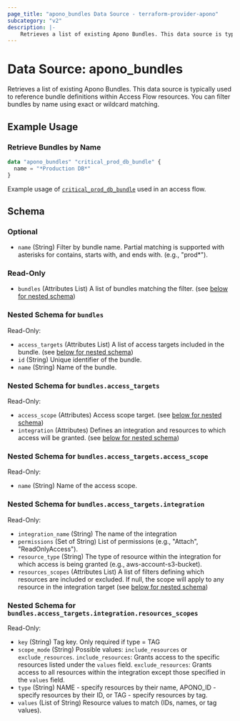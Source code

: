 ```yaml
---
page_title: "apono_bundles Data Source - terraform-provider-apono"
subcategory: "v2"
description: |-
    Retrieves a list of existing Apono Bundles. This data source is typically used to reference bundle definitions within Access Flow resources. You can filter bundles by name using exact or wildcard matching.
---
```


# Data Source: apono_bundles

Retrieves a list of existing Apono Bundles. This data source is typically used to reference bundle definitions within Access Flow resources. You can filter bundles by name using exact or wildcard matching.

## Example Usage

### Retrieve Bundles by Name

```terraform
data "apono_bundles" "critical_prod_db_bundle" {
  name = "*Production DB*"
}
```

Example usage of [`critical_prod_db_bundle`](../resources/access_flow_v2.md#bundle-and-access-scope-as-access-targets) used in an access flow.

<!-- schema generated by tfplugindocs -->
## Schema

### Optional

- `name` (String) Filter by bundle name. Partial matching is supported with asterisks for contains, starts with, and ends with. (e.g., "prod*").

### Read-Only

- `bundles` (Attributes List) A list of bundles matching the filter. (see [below for nested schema](#nestedatt--bundles))

<a id="nestedatt--bundles"></a>
### Nested Schema for `bundles`

Read-Only:

- `access_targets` (Attributes List) A list of access targets included in the bundle. (see [below for nested schema](#nestedatt--bundles--access_targets))
- `id` (String) Unique identifier of the bundle.
- `name` (String) Name of the bundle.

<a id="nestedatt--bundles--access_targets"></a>
### Nested Schema for `bundles.access_targets`

Read-Only:

- `access_scope` (Attributes) Access scope target. (see [below for nested schema](#nestedatt--bundles--access_targets--access_scope))
- `integration` (Attributes) Defines an integration and resources to which access will be granted. (see [below for nested schema](#nestedatt--bundles--access_targets--integration))

<a id="nestedatt--bundles--access_targets--access_scope"></a>
### Nested Schema for `bundles.access_targets.access_scope`

Read-Only:

- `name` (String) Name of the access scope.


<a id="nestedatt--bundles--access_targets--integration"></a>
### Nested Schema for `bundles.access_targets.integration`

Read-Only:

- `integration_name` (String) The name of the integration
- `permissions` (Set of String) List of permissions (e.g., "Attach", "ReadOnlyAccess").
- `resource_type` (String) The type of resource within the integration for which access is being granted (e.g., aws-account-s3-bucket).
- `resources_scopes` (Attributes List) A list of filters defining which resources are included or excluded. If null, the scope will apply to any resource in the integration target (see [below for nested schema](#nestedatt--bundles--access_targets--integration--resources_scopes))

<a id="nestedatt--bundles--access_targets--integration--resources_scopes"></a>
### Nested Schema for `bundles.access_targets.integration.resources_scopes`

Read-Only:

- `key` (String) Tag key. Only required if type = TAG
- `scope_mode` (String) Possible values: `include_resources` or `exclude_resources`. `include_resources`: Grants access to the specific resources listed under the `values` field. `exclude_resources`: Grants access to all resources within the integration except those specified in the `values` field.
- `type` (String) NAME - specify resources by their name, APONO_ID - specify resources by their ID, or TAG - specify resources by tag.
- `values` (List of String) Resource values to match (IDs, names, or tag values).
